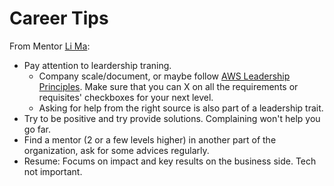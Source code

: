 # Career Tips

From Mentor [Li Ma](https://www.linkedin.com/in/li-ma-a917331/):
* Pay attention to leardership traning. 
    * Company scale/document, or maybe follow [AWS Leadership Principles](https://www.amazon.jobs/en/principles). 
    Make sure that you can X on all the requirements or requisites' checkboxes for your next level.
    * Asking for help from the right source is also part of a leadership trait.
* Try to be positive and try provide solutions. Complaining won't help you go far.
* Find a mentor (2 or a few levels higher) in another part of the organization, ask for some advices regularly.
* Resume: Focums on impact and key results on the business side. Tech not important.
